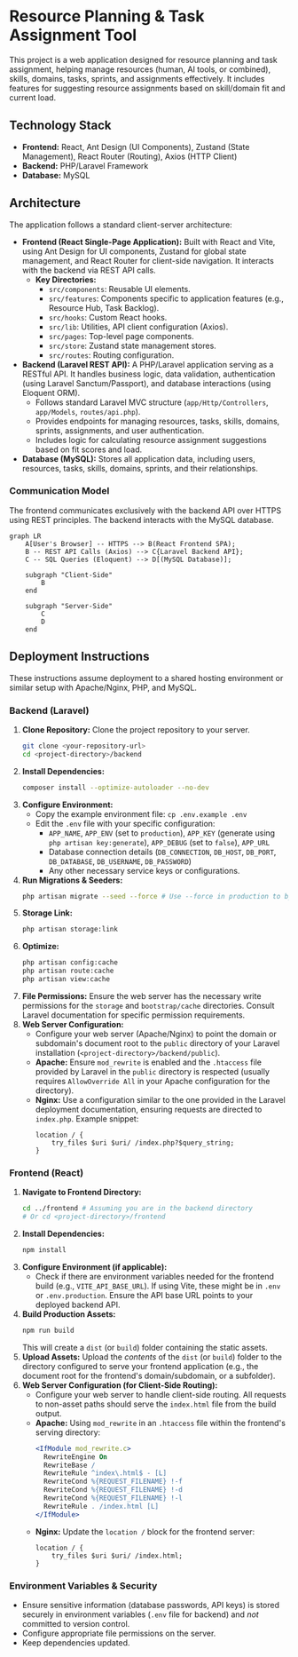 # Resource Planning & Task Assignment Tool

This project is a web application designed for resource planning and task assignment, helping manage resources (human, AI tools, or combined), skills, domains, tasks, sprints, and assignments effectively. It includes features for suggesting resource assignments based on skill/domain fit and current load.

## Technology Stack

*   **Frontend:** React, Ant Design (UI Components), Zustand (State Management), React Router (Routing), Axios (HTTP Client)
*   **Backend:** PHP/Laravel Framework
*   **Database:** MySQL

## Architecture

The application follows a standard client-server architecture:

*   **Frontend (React Single-Page Application):** Built with React and Vite, using Ant Design for UI components, Zustand for global state management, and React Router for client-side navigation. It interacts with the backend via REST API calls.
    *   **Key Directories:**
        *   `src/components`: Reusable UI elements.
        *   `src/features`: Components specific to application features (e.g., Resource Hub, Task Backlog).
        *   `src/hooks`: Custom React hooks.
        *   `src/lib`: Utilities, API client configuration (Axios).
        *   `src/pages`: Top-level page components.
        *   `src/store`: Zustand state management stores.
        *   `src/routes`: Routing configuration.
*   **Backend (Laravel REST API):** A PHP/Laravel application serving as a RESTful API. It handles business logic, data validation, authentication (using Laravel Sanctum/Passport), and database interactions (using Eloquent ORM).
    *   Follows standard Laravel MVC structure (`app/Http/Controllers`, `app/Models`, `routes/api.php`).
    *   Provides endpoints for managing resources, tasks, skills, domains, sprints, assignments, and user authentication.
    *   Includes logic for calculating resource assignment suggestions based on fit scores and load.
*   **Database (MySQL):** Stores all application data, including users, resources, tasks, skills, domains, sprints, and their relationships.

### Communication Model

The frontend communicates exclusively with the backend API over HTTPS using REST principles. The backend interacts with the MySQL database.

```mermaid
graph LR
    A[User's Browser] -- HTTPS --> B(React Frontend SPA);
    B -- REST API Calls (Axios) --> C{Laravel Backend API};
    C -- SQL Queries (Eloquent) --> D[(MySQL Database)];

    subgraph "Client-Side"
        B
    end

    subgraph "Server-Side"
        C
        D
    end
```

## Deployment Instructions

These instructions assume deployment to a shared hosting environment or similar setup with Apache/Nginx, PHP, and MySQL.

### Backend (Laravel)

1.  **Clone Repository:** Clone the project repository to your server.
    ```bash
    git clone <your-repository-url>
    cd <project-directory>/backend
    ```
2.  **Install Dependencies:**
    ```bash
    composer install --optimize-autoloader --no-dev
    ```
3.  **Configure Environment:**
    *   Copy the example environment file: `cp .env.example .env`
    *   Edit the `.env` file with your specific configuration:
        *   `APP_NAME`, `APP_ENV` (set to `production`), `APP_KEY` (generate using `php artisan key:generate`), `APP_DEBUG` (set to `false`), `APP_URL`
        *   Database connection details (`DB_CONNECTION`, `DB_HOST`, `DB_PORT`, `DB_DATABASE`, `DB_USERNAME`, `DB_PASSWORD`)
        *   Any other necessary service keys or configurations.
4.  **Run Migrations & Seeders:**
    ```bash
    php artisan migrate --seed --force # Use --force in production to bypass confirmation
    ```
5.  **Storage Link:**
    ```bash
    php artisan storage:link
    ```
6.  **Optimize:**
    ```bash
    php artisan config:cache
    php artisan route:cache
    php artisan view:cache
    ```
7.  **File Permissions:** Ensure the web server has the necessary write permissions for the `storage` and `bootstrap/cache` directories. Consult Laravel documentation for specific permission requirements.
8.  **Web Server Configuration:**
    *   Configure your web server (Apache/Nginx) to point the domain or subdomain's document root to the `public` directory of your Laravel installation (`<project-directory>/backend/public`).
    *   **Apache:** Ensure `mod_rewrite` is enabled and the `.htaccess` file provided by Laravel in the `public` directory is respected (usually requires `AllowOverride All` in your Apache configuration for the directory).
    *   **Nginx:** Use a configuration similar to the one provided in the Laravel deployment documentation, ensuring requests are directed to `index.php`. Example snippet:
        ```nginx
        location / {
            try_files $uri $uri/ /index.php?$query_string;
        }
        ```

### Frontend (React)

1.  **Navigate to Frontend Directory:**
    ```bash
    cd ../frontend # Assuming you are in the backend directory
    # Or cd <project-directory>/frontend
    ```
2.  **Install Dependencies:**
    ```bash
    npm install
    ```
3.  **Configure Environment (if applicable):**
    *   Check if there are environment variables needed for the frontend build (e.g., `VITE_API_BASE_URL`). If using Vite, these might be in `.env` or `.env.production`. Ensure the API base URL points to your deployed backend API.
4.  **Build Production Assets:**
    ```bash
    npm run build
    ```
    This will create a `dist` (or `build`) folder containing the static assets.
5.  **Upload Assets:** Upload the *contents* of the `dist` (or `build`) folder to the directory configured to serve your frontend application (e.g., the document root for the frontend's domain/subdomain, or a subfolder).
6.  **Web Server Configuration (for Client-Side Routing):**
    *   Configure your web server to handle client-side routing. All requests to non-asset paths should serve the `index.html` file from the build output.
    *   **Apache:** Using `mod_rewrite` in an `.htaccess` file within the frontend's serving directory:
        ```apache
        <IfModule mod_rewrite.c>
          RewriteEngine On
          RewriteBase /
          RewriteRule ^index\.html$ - [L]
          RewriteCond %{REQUEST_FILENAME} !-f
          RewriteCond %{REQUEST_FILENAME} !-d
          RewriteCond %{REQUEST_FILENAME} !-l
          RewriteRule . /index.html [L]
        </IfModule>
        ```
    *   **Nginx:** Update the `location /` block for the frontend server:
        ```nginx
        location / {
            try_files $uri $uri/ /index.html;
        }
        ```

### Environment Variables & Security

*   Ensure sensitive information (database passwords, API keys) is stored securely in environment variables (`.env` file for backend) and *not* committed to version control.
*   Configure appropriate file permissions on the server.
*   Keep dependencies updated.